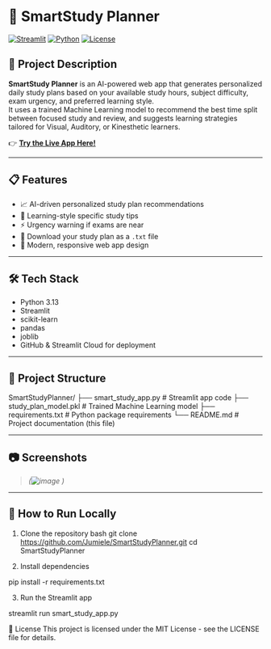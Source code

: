 # 🧠 SmartStudy Planner

[![Streamlit](https://img.shields.io/badge/Built%20with-Streamlit-ff4b4b?style=flat-square)](https://streamlit.io/)
[![Python](https://img.shields.io/badge/Python-3.11"%2B-blue?style=flat-square)](https://python.org/)
[![License](https://img.shields.io/badge/License-MIT-green?style=flat-square)](LICENSE)

## 🌟 Project Description

**SmartStudy Planner** is an AI-powered web app that generates personalized daily study plans based on your available study hours, subject difficulty, exam urgency, and preferred learning style.  
It uses a trained Machine Learning model to recommend the best time split between focused study and review, and suggests learning strategies tailored for Visual, Auditory, or Kinesthetic learners.

👉 [**Try the Live App Here!**](https://smartstudyplanner-pvuxsqpbfy8xuxzzoi4kpo.streamlit.app/)

---

## 📋 Features

- 📈 AI-driven personalized study plan recommendations
- 🧠 Learning-style specific study tips
- ⚡ Urgency warning if exams are near
- 📄 Download your study plan as a `.txt` file
- 🎨 Modern, responsive web app design

---

## 🛠️ Tech Stack

- Python 3.13
- Streamlit
- scikit-learn
- pandas
- joblib
- GitHub & Streamlit Cloud for deployment

---

## 📂 Project Structure

SmartStudyPlanner/ ├── smart_study_app.py # Streamlit app code ├── study_plan_model.pkl # Trained Machine Learning model ├── requirements.txt # Python package requirements └── README.md # Project documentation (this file)


---

## 📷 Screenshots

> _(![image](https://github.com/user-attachments/assets/30da190b-4de0-4243-96c2-f4b327ebc19d)
)_

---

## 🚀 How to Run Locally

1. Clone the repository
bash
git clone https://github.com/Jumiele/SmartStudyPlanner.git
cd SmartStudyPlanner

2. Install dependencies

pip install -r requirements.txt

3. Run the Streamlit app

streamlit run smart_study_app.py

📝 License
This project is licensed under the MIT License - see the LICENSE file for details.
